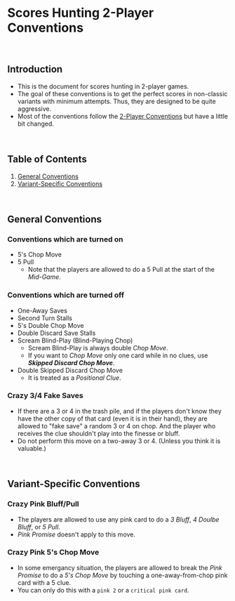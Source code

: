 # Scores Hunting 2-Player Conventions

<br/>

## Introduction
* This is the document for scores hunting in 2-player games.
* The goal of these conventions is to get the perfect scores in non-classic variants with minimum attempts. Thus, they are designed to be quite aggressive.
* Most of the conventions follow the [2-Player Conventions](https://github.com/Zamiell/hanabi-conventions/blob/master/misc/2-Player.md) but have a little bit changed.

<br/>

## Table of Contents
1. [General Conventions](#general-conventions)
2. [Variant-Specific Conventions](#variant-specific-conventions)

<br/>

## General Conventions

### Conventions which are turned on
* 5's Chop Move
* 5 Pull
  * Note that the players are allowed to do a 5 Pull at the start of the *Mid-Game*.

### Conventions which are turned off
* One-Away Saves
* Second Turn Stalls
* 5's Double Chop Move
* Double Discard Save Stalls
* Scream Blind-Play (Blind-Playing Chop)
  * Scream Blind-Play is always double *Chop Move*.
  * If you want to *Chop Move* only one card while in no clues, use ***Skipped Discard Chop Move***.
* Double Skipped Discard Chop Move
  * It is treated as a *Positional Clue*.

### Crazy 3/4 Fake Saves
* If there are a 3 or 4 in the trash pile, and if the players don't know they have the other copy of that card (even it is in their hand), they are allowed to "fake save" a random 3 or 4 on chop. And the player who receives the clue shouldn't play into the finesse or bluff.
* Do not perform this move on a two-away 3 or 4. (Unless you think it is valuable.)

<br/>

## Variant-Specific Conventions

### Crazy Pink Bluff/Pull
* The players are allowed to use any pink card to do a *3 Bluff*, *4 Doulbe Bluff*, or *5 Pull*.
* *Pink Promise* doesn't apply to this move.

### Crazy Pink 5's Chop Move
* In some emergancy situation, the players are allowed to break the *Pink Promise* to do a *5's Chop Move* by touching a one-away-from-chop pink card with a 5 clue.
* You can only do this with a `pink 2` or a `critical pink card`.

<br/>
